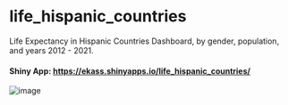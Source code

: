 # life_hispanic_countries
Life Expectancy in Hispanic Countries Dashboard, by gender, population, and years 2012 - 2021.
#### Shiny App: https://ekass.shinyapps.io/life_hispanic_countries/
![image](https://github.com/user-attachments/assets/10a96615-ba7c-40ef-9305-04c43c74b73d)

